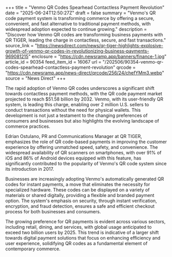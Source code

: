 +++
title = "Venmo QR Codes Spearhead Contactless Payment Revolution"
date = "2025-06-24T12:50:27Z"
draft = false
summary = "Venmo's QR code payment system is transforming commerce by offering a secure, convenient, and fast alternative to traditional payment methods, with widespread adoption expected to continue growing."
description = "Discover how Venmo QR codes are transforming business payments with QR TIGER, leading the charge in contactless, secure, and fast transactions."
source_link = "https://newsdirect.com/news/qr-tiger-highlights-explosive-growth-of-venmo-qr-codes-in-revolutionizing-business-payments-969081215"
enclosure = "https://cdn.newsramp.app/banners/finance-1.jpg"
article_id = 90354
feed_item_id = 16067
url = "/202506/90354-venmo-qr-codes-spearhead-contactless-payment-revolution"
qrcode = "https://cdn.newsramp.app/news-direct/qrcode/256/24/chefYMm3.webp"
source = "News Direct"
+++

<p>The rapid adoption of Venmo QR codes underscores a significant shift towards contactless payment methods, with the QR code payment market projected to reach $51.58 billion by 2032. Venmo, with its user-friendly QR system, is leading this charge, enabling over 2 million U.S. sellers to conduct transactions without the need for physical wallets. This development is not just a testament to the changing preferences of consumers and businesses but also highlights the evolving landscape of commerce practices.</p><p>Edrian Ostulano, PR and Communications Manager at QR TIGER, emphasizes the role of QR code-based payments in improving the customer experience by offering unmatched speed, safety, and convenience. The widespread availability of QR scanners on smartphones, with over 91% of iOS and 86% of Android devices equipped with this feature, has significantly contributed to the popularity of Venmo's QR code system since its introduction in 2017.</p><p>Businesses are increasingly adopting Venmo's automatically generated QR codes for instant payments, a move that eliminates the necessity for specialized hardware. These codes can be displayed on a variety of materials or shared digitally, providing a flexible and branded payment option. The system's emphasis on security, through instant verification, encryption, and fraud detection, ensures a safe and efficient checkout process for both businesses and consumers.</p><p>The growing preference for QR payments is evident across various sectors, including retail, dining, and services, with global usage anticipated to exceed two billion users by 2025. This trend is indicative of a larger shift towards digital payment solutions that focus on enhancing efficiency and user experience, solidifying QR codes as a fundamental element of contemporary commerce.</p>